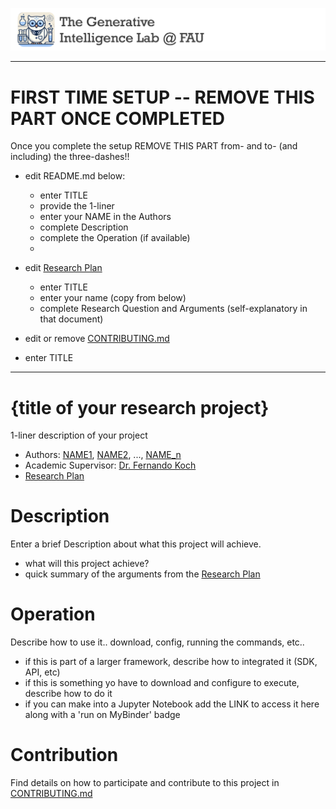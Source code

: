 ![GenI-banner](https://github.com/GenILab-FAU/GenILab-FAU.github.io/blob/ba6e5e07f4669d4de7342c401971ff65c331b4f4/images/geni-lab-banner.png?raw=true)


---

# FIRST TIME SETUP -- REMOVE THIS PART ONCE COMPLETED
 
Once you complete the setup REMOVE THIS PART from- and to- (and including) the three-dashes!!

* edit README.md below:
  * enter TITLE
  * provide the 1-liner
  * enter your NAME in the Authors
  * complete Description
  * complete the Operation (if available)
  * 
* edit [Research Plan](./RESEARCH.md)
  * enter TITLE
  * enter your name (copy from below)
  * complete Research Question and Arguments (self-explanatory in that document)
 
* edit or remove [CONTRIBUTING.md](./CONTRIBUTING.md)
 * enter TITLE      
---

# {title of your research project}

1-liner description of your project

<!-- WHEN APPLICABLE, REMOVE THE COMMENT MARK AND COMPLETE
This is an Special Assignment (SA01) under the BEYOND Education program, part of [The Generative Intelligence LAB@FAU](https://github.com/GenILab-FAU)
-->

* Authors: [NAME1](http://www.YOURPAGE.xxx), [NAME2](http://www.YOURPAGE.xxx), ..., [NAME_n](http://www.YOURPAGE.xxx)
* Academic Supervisor: [Dr. Fernando Koch](http://www.fernandokoch.me)
* [Research Plan](./RESEARCH.md)
  
# Description

Enter a brief Description about what this project will achieve.
* what will this project achieve?
* quick summary of the arguments from the [Research Plan](./RESEARCH.md)
  
# Operation

Describe how to use it.. download, config, running the commands, etc..
* if this is part of a larger framework, describe how to integrated it (SDK, API, etc)
* if this is something yo have to download and configure to execute, describe how to do it
* if you can make into a Jupyter Notebook add the LINK to access it here along with a 'run on MyBinder' badge


<!-- WHEN YOU HAVE PUBLISHED SOMETHING RELATED TO THIS PROJECT, REMOVE THE COMMENT AND COMPLETE
# References

* [HANDLER](url)
--->

# Contribution

Find details on how to participate and contribute to this project in [CONTRIBUTING.md](./CONTRIBUTING.md)
